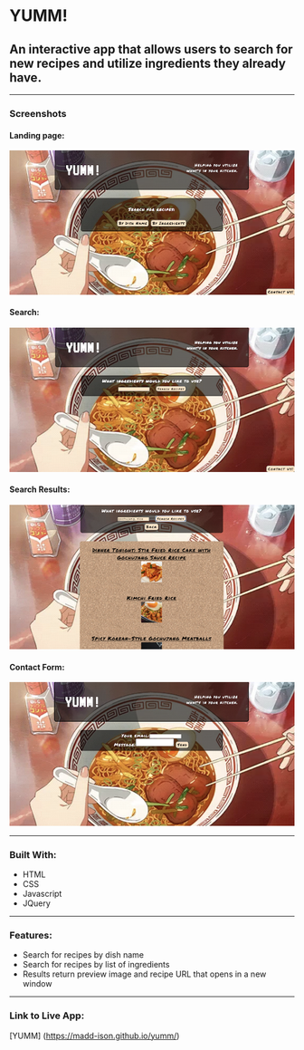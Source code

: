 # YUMM! #

## An interactive app that allows users to search for new recipes and utilize ingredients they already have. ##

---

### Screenshots

#### Landing page:
<img src="screenshots/landing-page.png">

#### Search:
<img src="screenshots/search.png">

#### Search Results:
<img src="screenshots/results-example.png">

#### Contact Form:
<img src="screenshots/contact-form.png">

---

### Built With:

* HTML
* CSS
* Javascript
* JQuery

---

### Features:
* Search for recipes by dish name
* Search for recipes by list of ingredients
* Results return preview image and recipe URL that opens in a new window

---

### Link to Live App:

[YUMM] (https://madd-ison.github.io/yumm/)
